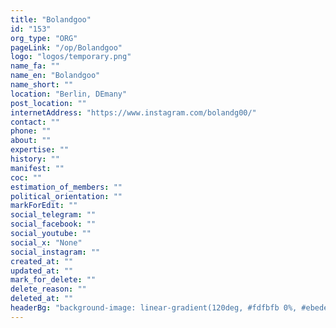 ```yaml
---
title: "Bolandgoo"
id: "153"
org_type: "ORG"
pageLink: "/op/Bolandgoo"
logo: "logos/temporary.png"
name_fa: ""
name_en: "Bolandgoo"
name_short: ""
location: "Berlin, DEmany"
post_location: ""
internetAddress: "https://www.instagram.com/bolandg00/"
contact: ""
phone: ""
about: ""
expertise: ""
history: ""
manifest: ""
coc: ""
estimation_of_members: ""
political_orientation: ""
markForEdit: ""
social_telegram: ""
social_facebook: ""
social_youtube: ""
social_x: "None"
social_instagram: ""
created_at: ""
updated_at: ""
mark_for_delete: ""
delete_reason: ""
deleted_at: ""
headerBg: "background-image: linear-gradient(120deg, #fdfbfb 0%, #ebedee 100%);"
---
```


